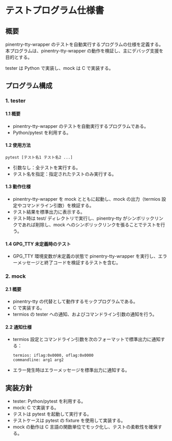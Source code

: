 # テストプログラム仕様書

## 概要

pinentry-tty-wrapper のテストを自動実行するプログラムの仕様を定義する。本プログラムは、pinentry-tty-wrapper の動作を検証し、主にデバッグ支援を目的とする。

tester は Python で実装し、mock は C で実装する。

## プログラム構成

### 1. tester

#### 1.1 概要
- pinentry-tty-wrapper のテストを自動実行するプログラムである。
- Python/pytest を利用する。

#### 1.2 使用方法
```
pytest [テスト名1 テスト名2 ...]
```
- 引数なし：全テストを実行する。
- テスト名を指定：指定されたテストのみ実行する。

#### 1.3 動作仕様
- pinentry-tty-wrapper を mock とともに起動し、mock の出力（termios 設定やコマンドライン引数）を検証する。
- テスト結果を標準出力に表示する。
- テスト時は test/ ディレクトリで実行し、pinentry-tty がシンボリックリンクであれば削除し、mock へのシンボリックリンクを張ることでテストを行う。

#### 1.4 GPG_TTY 未定義時のテスト
- GPG_TTY 環境変数が未定義の状態で pinentry-tty-wrapper を実行し、エラーメッセージと終了コードを検証するテストを含む。

### 2. mock

#### 2.1 概要
- pinentry-tty の代替として動作するモックプログラムである。
- C で実装する。
- termios の tester への通知、およびコマンドライン引数の通知を行う。

#### 2.2 通知仕様
- termios 設定とコマンドライン引数を次のフォーマットで標準出力に通知する：
  ```
  termios: iflag:0x0000, oflag:0x0000
  commandline: arg1 arg2
  ```
- エラー発生時はエラーメッセージを標準出力に通知する。

## 実装方針

- tester: Python/pytest を利用する。
- mock: C で実装する。
- テストは pytest を起動して実行する。
- テストケースは pytest の fixture を使用して実装する。
- mock の動作は C 言語の関数単位でモック化し、テストの柔軟性を確保する。